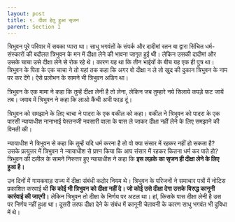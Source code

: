 ```yaml
---
layout: post
title: ९. दीक्षा हेतु हुआ सृजन
parent: Section 1
---
```


त्रिभुवन पूरे परिवार में सबका प्यारा था। साधु भगवंतों के संपर्क और दादीमां रतन बा द्वारा सिंचित धर्म-संस्कारों की बदौलत त्रिभुवन के मन में दीक्षा लेने की भावना जागृत हुई थी। लेकिन उसकी दादीमां और उसके चाचा उसे दीक्षा लेने से रोक रहे थे। कारण यह था कि तीन भाईयों के बीच यह एक ही पुत्र था। त्रिभुवन के पिता के एक चाचा ने तो यहां तक कहा कि अगर वो दीक्षा न ले तो खुद की दुकान त्रिभुवन के नाम पर कर देंगे। ऐसे प्रलोभन के सामने भी त्रिभुवन अडिग था।

त्रिभुवन के एक मामा ने कहा कि तुम्हें दीक्षा लेनी है तो लेना, लेकिन जब तुम्हारे नये सिलाये कपड़े फट जायें तब। जवाब में त्रिभुवन ने कहा कि लाओ कैंची अभी फाड़ दूं।

त्रिभुवन को समझाने के लिए चाचा ने पादरा के एक वकील को कहा। वकील ने त्रिभुवन को पादरा के एक पारसी न्यायाधीश नानाभाई पेस्तनजी नवसारी वाला के पास ले जाकर दीक्षा नहीं लेने के लिए समझाने की विनती की।

न्यायाधीश ने त्रिभुवन से कहा कि तुम्हें यदि धर्म करना है तो वो क्या संसार में रहकर नहीं हो सकता है? उसके प्रत्युत्तर में त्रिभुवन ने न्यायाधीश से प्रश्न किया कि आप संसार में रहकर कितना धर्म कर पाते हो? त्रिभुवन की दलील के सामने निरुत्तर हुए न्यायाधीश ने कहा कि **इस लड़के का सृजन ही दीक्षा लेने के लिए हुआ है।**

उन दिनों में गायकवाड़ राज्य में दीक्षा संबंधी कठोर नियम थे। त्रिभुवन के परिजनों ने समाचार पत्रों में नोटिस प्रकाशित करवाई थी **कि कोई भी त्रिभुवन को दीक्षा नहीं दे। जो कोई उसे दीक्षा देगा उसके विरुद्ध कानूनी कार्रवाई की जाएगी।** लेकिन त्रिभुवन तो दीक्षा के निर्णय पर अटल था। हां, किसके पास दीक्षा लेनी है उस पर निर्णय नहीं हुआ था। दूसरी तरफ दीक्षा देने के संबंध में कानूनी चेतावनी के कारण साधु भगवंत भी दुविधा में थे।